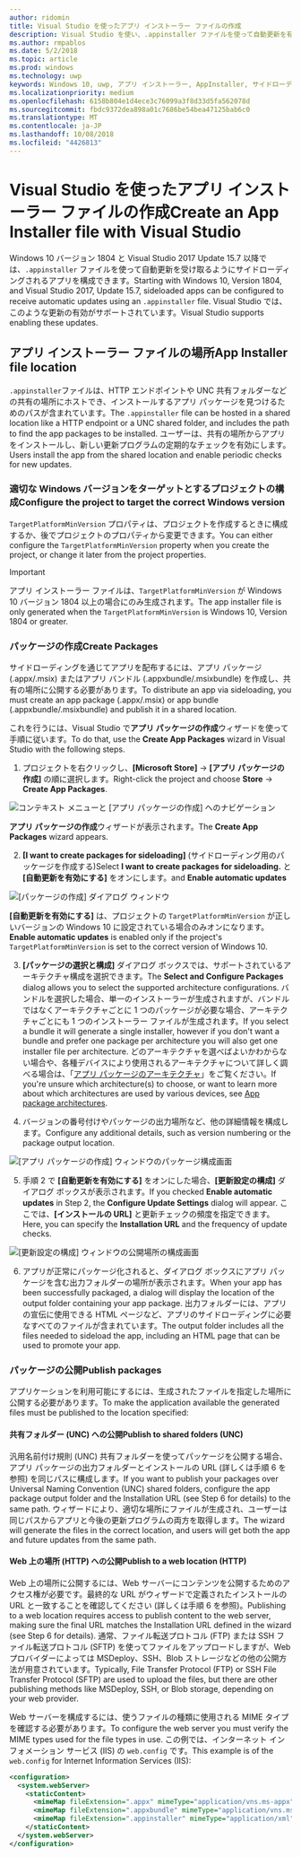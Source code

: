 ```yaml
---
author: ridomin
title: Visual Studio を使ったアプリ インストーラー ファイルの作成
description: Visual Studio を使い、.appinstaller ファイルを使って自動更新を有効にする方法について説明します。
ms.author: rmpablos
ms.date: 5/2/2018
ms.topic: article
ms.prod: windows
ms.technology: uwp
keywords: Windows 10, uwp, アプリ インストーラー, AppInstaller, サイドローディング
ms.localizationpriority: medium
ms.openlocfilehash: 6158b804e1d4ece3c76099a3f8d33d5fa562078d
ms.sourcegitcommit: fbdc9372dea898a01c7686be54bea47125bab6c0
ms.translationtype: MT
ms.contentlocale: ja-JP
ms.lasthandoff: 10/08/2018
ms.locfileid: "4426813"
---
```

# <a name="create-an-app-installer-file-with-visual-studio"></a><span data-ttu-id="b4147-104">Visual Studio を使ったアプリ インストーラー ファイルの作成</span><span class="sxs-lookup"><span data-stu-id="b4147-104">Create an App Installer file with Visual Studio</span></span>

<span data-ttu-id="b4147-105">Windows 10 バージョン 1804 と Visual Studio 2017 Update 15.7 以降では、`.appinstaller` ファイルを使って自動更新を受け取るようにサイドローディングされるアプリを構成できます。</span><span class="sxs-lookup"><span data-stu-id="b4147-105">Starting with Windows 10, Version 1804, and Visual Studio 2017, Update 15.7, sideloaded apps can be configured to receive automatic updates using an `.appinstaller` file.</span></span> <span data-ttu-id="b4147-106">Visual Studio では、このような更新の有効がサポートされています。</span><span class="sxs-lookup"><span data-stu-id="b4147-106">Visual Studio supports enabling these updates.</span></span>

## <a name="app-installer-file-location"></a><span data-ttu-id="b4147-107">アプリ インストーラー ファイルの場所</span><span class="sxs-lookup"><span data-stu-id="b4147-107">App Installer file location</span></span>
<span data-ttu-id="b4147-108">`.appinstaller`ファイルは、HTTP エンドポイントや UNC 共有フォルダーなどの共有の場所にホストでき、インストールするアプリ パッケージを見つけるためのパスが含まれています。</span><span class="sxs-lookup"><span data-stu-id="b4147-108">The `.appinstaller` file can be hosted in a shared location like a HTTP endpoint or a UNC shared folder, and includes the path to find the app packages to be installed.</span></span> <span data-ttu-id="b4147-109">ユーザーは、共有の場所からアプリをインストールし、新しい更新プログラムの定期的なチェックを有効にします。</span><span class="sxs-lookup"><span data-stu-id="b4147-109">Users install the app from the shared location and enable periodic checks for new updates.</span></span> 


### <a name="configure-the-project-to-target-the-correct-windows-version"></a><span data-ttu-id="b4147-110">適切な Windows バージョンをターゲットとするプロジェクトの構成</span><span class="sxs-lookup"><span data-stu-id="b4147-110">Configure the project to target the correct Windows version</span></span>

<span data-ttu-id="b4147-111">`TargetPlatformMinVersion` プロパティは、プロジェクトを作成するときに構成するか、後でプロジェクトのプロパティから変更できます。</span><span class="sxs-lookup"><span data-stu-id="b4147-111">You can either configure the `TargetPlatformMinVersion` property when you create the project, or change it later from the project properties.</span></span> 

>[!IMPORTANT]
> <span data-ttu-id="b4147-112">アプリ インストーラー ファイルは、`TargetPlatformMinVersion` が Windows 10 バージョン 1804 以上の場合にのみ生成されます。</span><span class="sxs-lookup"><span data-stu-id="b4147-112">The app installer file is only generated when the `TargetPlatformMinVersion` is Windows 10, Version 1804 or greater.</span></span>


### <a name="create-packages"></a><span data-ttu-id="b4147-113">パッケージの作成</span><span class="sxs-lookup"><span data-stu-id="b4147-113">Create Packages</span></span>

<span data-ttu-id="b4147-114">サイドローディングを通じてアプリを配布するには、アプリ パッケージ (.appx/.msix) またはアプリ バンドル (.appxbundle/.msixbundle) を作成し、共有の場所に公開する必要があります。</span><span class="sxs-lookup"><span data-stu-id="b4147-114">To distribute an app via sideloading, you must create an app package (.appx/.msix) or app bundle (.appxbundle/.msixbundle) and publish it in a shared location.</span></span>

<span data-ttu-id="b4147-115">これを行うには、Visual Studio で**アプリ パッケージの作成**ウィザードを使って手順に従います。</span><span class="sxs-lookup"><span data-stu-id="b4147-115">To do that, use the **Create App Packages** wizard in Visual Studio with the following steps.</span></span>

1. <span data-ttu-id="b4147-116">プロジェクトを右クリックし、**[Microsoft Store]**  ->  **[アプリ パッケージの作成]** の順に選択します。</span><span class="sxs-lookup"><span data-stu-id="b4147-116">Right-click the project and choose **Store** -> **Create App Packages**.</span></span>  

![コンテキスト メニューと [アプリ パッケージの作成] へのナビゲーション](images/packaging-screen2.jpg)   

<span data-ttu-id="b4147-118">**アプリ パッケージの作成**ウィザードが表示されます。</span><span class="sxs-lookup"><span data-stu-id="b4147-118">The **Create App Packages** wizard appears.</span></span>

2. <span data-ttu-id="b4147-119">**[I want to create packages for sideloading]** (サイドローディング用のパッケージを作成する)</span><span class="sxs-lookup"><span data-stu-id="b4147-119">Select **I want to create packages for sideloading.**</span></span> <span data-ttu-id="b4147-120">と **[自動更新を有効にする]** をオンにします。</span><span class="sxs-lookup"><span data-stu-id="b4147-120">and **Enable automatic updates**</span></span>  

![[パッケージの作成] ダイアログ ウィンドウ](images/select-sideloading.png)  

<span data-ttu-id="b4147-122">**[自動更新を有効にする]** は、プロジェクトの `TargetPlatformMinVersion` が正しいバージョンの Windows 10 に設定されている場合のみオンになります。</span><span class="sxs-lookup"><span data-stu-id="b4147-122">**Enable automatic updates** is enabled only if the project's `TargetPlatformMinVersion` is set to the correct version of Windows 10.</span></span>

3. <span data-ttu-id="b4147-123">**[パッケージの選択と構成]** ダイアログ ボックスでは、サポートされているアーキテクチャ構成を選択できます。</span><span class="sxs-lookup"><span data-stu-id="b4147-123">The **Select and Configure Packages** dialog allows you to select the supported architecture configurations.</span></span> <span data-ttu-id="b4147-124">バンドルを選択した場合、単一のインストーラーが生成されますが、バンドルではなくアーキテクチャごとに 1 つのパッケージが必要な場合、アーキテクチャごとにも 1 つのインストーラー ファイルが生成されます。</span><span class="sxs-lookup"><span data-stu-id="b4147-124">If you select a bundle it will generate a single installer, however if you don't want a bundle and prefer one package per architecture you will also get one installer file per architecture.</span></span>  <span data-ttu-id="b4147-125">どのアーキテクチャを選べばよいかわからない場合や、各種デバイスにより使用されるアーキテクチャについて詳しく調べる場合は、「[アプリ パッケージのアーキテクチャ](device-architecture.md)」をご覧ください。</span><span class="sxs-lookup"><span data-stu-id="b4147-125">If you're unsure which architecture(s) to choose, or want to learn more about which architectures are used by various devices, see [App package architectures](device-architecture.md).</span></span>

4. <span data-ttu-id="b4147-126">バージョンの番号付けやパッケージの出力場所など、他の詳細情報を構成します。</span><span class="sxs-lookup"><span data-stu-id="b4147-126">Configure any additional details, such as version numbering or the package output location.</span></span>

![[アプリ パッケージの作成] ウィンドウのパッケージ構成画面](images/packaging-screen5.jpg)  

5. <span data-ttu-id="b4147-128">手順 2 で **[自動更新を有効にする]** をオンにした場合、**[更新設定の構成]** ダイアログ ボックスが表示されます。</span><span class="sxs-lookup"><span data-stu-id="b4147-128">If you checked **Enable automatic updates** in Step 2, the **Configure Update Settings** dialog will appear.</span></span> <span data-ttu-id="b4147-129">ここでは、**[インストールの URL]** と更新チェックの頻度を指定できます。</span><span class="sxs-lookup"><span data-stu-id="b4147-129">Here, you can specify the **Installation URL** and the frequency of update checks.</span></span>

![[更新設定の構成] ウィンドウの公開場所の構成画面](images/sideloading-screen.png)  

6. <span data-ttu-id="b4147-131">アプリが正常にパッケージ化されると、ダイアログ ボックスにアプリ パッケージを含む出力フォルダーの場所が表示されます。</span><span class="sxs-lookup"><span data-stu-id="b4147-131">When your app has been successfully packaged, a dialog will display the location of the output folder containing your app package.</span></span> <span data-ttu-id="b4147-132">出力フォルダーには、アプリの宣伝に使用できる HTML ページなど、アプリのサイドローディングに必要なすべてのファイルが含まれています。</span><span class="sxs-lookup"><span data-stu-id="b4147-132">The output folder includes all the files needed to sideload the app, including an HTML page that can be used to promote your app.</span></span>

### <a name="publish-packages"></a><span data-ttu-id="b4147-133">パッケージの公開</span><span class="sxs-lookup"><span data-stu-id="b4147-133">Publish packages</span></span>

<span data-ttu-id="b4147-134">アプリケーションを利用可能にするには、生成されたファイルを指定した場所に公開する必要があります。</span><span class="sxs-lookup"><span data-stu-id="b4147-134">To make the application available the generated files must be published to the location specified:</span></span>

#### <a name="publish-to-shared-folders-unc"></a><span data-ttu-id="b4147-135">共有フォルダー (UNC) への公開</span><span class="sxs-lookup"><span data-stu-id="b4147-135">Publish to shared folders (UNC)</span></span>

<span data-ttu-id="b4147-136">汎用名前付け規則 (UNC) 共有フォルダーを使ってパッケージを公開する場合、アプリ パッケージの出力フォルダーとインストールの URL (詳しくは手順 6 を参照) を同じパスに構成します。</span><span class="sxs-lookup"><span data-stu-id="b4147-136">If you want to publish your packages over Universal Naming Convention (UNC) shared folders, configure the app package output folder and the Installation URL (see Step 6 for details) to the same path.</span></span> <span data-ttu-id="b4147-137">ウィザードにより、適切な場所にファイルが生成され、ユーザーは同じパスからアプリと今後の更新プログラムの両方を取得します。</span><span class="sxs-lookup"><span data-stu-id="b4147-137">The wizard will generate the files in the correct location, and users will get both the app and future updates from the same path.</span></span>

#### <a name="publish-to-a-web-location-http"></a><span data-ttu-id="b4147-138">Web 上の場所 (HTTP) への公開</span><span class="sxs-lookup"><span data-stu-id="b4147-138">Publish to a web location (HTTP)</span></span>

<span data-ttu-id="b4147-139">Web 上の場所に公開するには、Web サーバーにコンテンツを公開するためのアクセス権が必要です。最終的な URL がウィザードで定義されたインストールの URL と一致することを確認してください (詳しくは手順 6 を参照)。</span><span class="sxs-lookup"><span data-stu-id="b4147-139">Publishing to a web location requires access to publish content to the web server, making sure the final URL matches the Installation URL defined in the wizard (see Step 6 for details).</span></span> <span data-ttu-id="b4147-140">通常、ファイル転送プロトコル (FTP) または SSH ファイル転送プロトコル (SFTP) を使ってファイルをアップロードしますが、Web プロバイダーによっては MSDeploy、SSH、Blob ストレージなどの他の公開方法が用意されています。</span><span class="sxs-lookup"><span data-stu-id="b4147-140">Typically, File Transfer Protocol (FTP) or SSH File Transfer Protocol (SFTP) are used to upload the files, but there are other publishing methods like MSDeploy, SSH, or Blob storage, depending on your web provider.</span></span>

<span data-ttu-id="b4147-141">Web サーバーを構成するには、使うファイルの種類に使用される MIME タイプを確認する必要があります。</span><span class="sxs-lookup"><span data-stu-id="b4147-141">To configure the web server you must verify the MIME types used for the file types in use.</span></span> <span data-ttu-id="b4147-142">この例では、インターネット インフォメーション サービス (IIS) の `web.config` です。</span><span class="sxs-lookup"><span data-stu-id="b4147-142">This example is of the `web.config` for Internet Information Services (IIS):</span></span>

```xml
<configuration>
  <system.webServer>
    <staticContent>
      <mimeMap fileExtension=".appx" mimeType="application/vns.ms-appx" />
      <mimeMap fileExtension=".appxbundle" mimeType="application/vns.ms-appx" />
      <mimeMap fileExtension=".appinstaller" mimeType="application/xml" />
    </staticContent>  
  </system.webServer>  
</configuration>
```




















